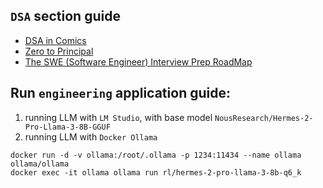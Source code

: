 ## `DSA` section guide
- [DSA in Comics](/pdfs/DSAInComics.pdf)
- [Zero to Principal](https://www.skool.com/zero-to-principal-engineer/classroom/3d2e5477?md=c9a84042be914f868275595db7308519)
- [The SWE (Software Engineer) Interview Prep RoadMap](https://javarevisited.substack.com/p/the-swe-software-engineer-interview)

## Run `engineering` application guide:
1. running LLM with `LM Studio`, with base model `NousResearch/Hermes-2-Pro-Llama-3-8B-GGUF`
2. running LLM with `Docker Ollama`
```shell
docker run -d -v ollama:/root/.ollama -p 1234:11434 --name ollama ollama/ollama
docker exec -it ollama ollama run rl/hermes-2-pro-llama-3-8b-q6_k
```